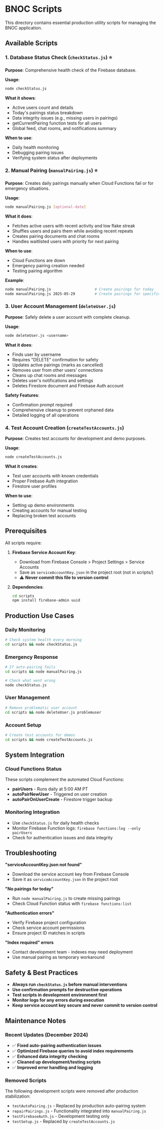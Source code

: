 # BNOC Scripts

This directory contains essential production utility scripts for managing the BNOC application.

## Available Scripts

### 1. Database Status Check (`checkStatus.js`) ⭐
**Purpose**: Comprehensive health check of the Firebase database.

**Usage**:
```bash
node checkStatus.js
```

**What it shows**:
- Active users count and details
- Today's pairings status breakdown
- Data integrity issues (e.g., missing users in pairings)
- getCurrentPairing function tests for all users
- Global feed, chat rooms, and notifications summary

**When to use**:
- Daily health monitoring
- Debugging pairing issues
- Verifying system status after deployments

### 2. Manual Pairing (`manualPairing.js`) ⭐
**Purpose**: Creates daily pairings manually when Cloud Functions fail or for emergency situations.

**Usage**:
```bash
node manualPairing.js [optional-date]
```

**What it does**:
- Fetches active users with recent activity and low flake streak
- Shuffles users and pairs them while avoiding recent repeats  
- Creates pairing documents and chat rooms
- Handles waitlisted users with priority for next pairing

**When to use**:
- Cloud Functions are down
- Emergency pairing creation needed
- Testing pairing algorithm

**Example**:
```bash
node manualPairing.js                    # Create pairings for today
node manualPairing.js 2025-05-29         # Create pairings for specific date
```

### 3. User Account Management (`deleteUser.js`)
**Purpose**: Safely delete a user account with complete cleanup.

**Usage**:
```bash
node deleteUser.js <username>
```

**What it does**:
- Finds user by username
- Requires "DELETE" confirmation for safety
- Updates active pairings (marks as cancelled)
- Removes user from other users' connections
- Cleans up chat rooms and messages
- Deletes user's notifications and settings
- Deletes Firestore document and Firebase Auth account

**Safety Features**:
- Confirmation prompt required
- Comprehensive cleanup to prevent orphaned data
- Detailed logging of all operations

### 4. Test Account Creation (`createTestAccounts.js`)
**Purpose**: Creates test accounts for development and demo purposes.

**Usage**:
```bash
node createTestAccounts.js
```

**What it creates**:
- Test user accounts with known credentials
- Proper Firebase Auth integration
- Firestore user profiles

**When to use**:
- Setting up demo environments
- Creating accounts for manual testing
- Replacing broken test accounts

## Prerequisites

All scripts require:

1. **Firebase Service Account Key**:
   - Download from Firebase Console > Project Settings > Service Accounts
   - Save as `serviceAccountKey.json` in the project root (not in scripts/)
   - ⚠️ **Never commit this file to version control**

2. **Dependencies**:
   ```bash
   cd scripts
   npm install firebase-admin uuid
   ```

## Production Use Cases

### Daily Monitoring
```bash
# Check system health every morning
cd scripts && node checkStatus.js
```

### Emergency Response
```bash
# If auto-pairing fails
cd scripts && node manualPairing.js

# Check what went wrong
node checkStatus.js
```

### User Management
```bash
# Remove problematic user account
cd scripts && node deleteUser.js problemuser
```

### Account Setup
```bash
# Create test accounts for demos
cd scripts && node createTestAccounts.js
```

## System Integration

### Cloud Functions Status
These scripts complement the automated Cloud Functions:
- **pairUsers** - Runs daily at 5:00 AM PT
- **autoPairNewUser** - Triggered on user creation
- **autoPairOnUserCreate** - Firestore trigger backup

### Monitoring Integration
- Use `checkStatus.js` for daily health checks
- Monitor Firebase Function logs: `firebase functions:log --only pairUsers`
- Check for authentication issues and data integrity

## Troubleshooting

**"serviceAccountKey.json not found"**
- Download the service account key from Firebase Console
- Save it as `serviceAccountKey.json` in the project root

**"No pairings for today"**
- Run `node manualPairing.js` to create missing pairings
- Check Cloud Function status with `firebase functions:list`

**"Authentication errors"**
- Verify Firebase project configuration
- Check service account permissions
- Ensure project ID matches in scripts

**"Index required" errors**
- Contact development team - indexes may need deployment
- Use manual pairing as temporary workaround

## Safety & Best Practices

- **Always run `checkStatus.js` before manual interventions**
- **Use confirmation prompts for destructive operations**
- **Test scripts in development environment first**
- **Monitor logs for any errors during execution**
- **Keep service account key secure and never commit to version control**

## Maintenance Notes

### Recent Updates (December 2024)
- ✅ **Fixed auto-pairing authentication issues**
- ✅ **Optimized Firebase queries to avoid index requirements**
- ✅ **Enhanced data integrity checking**
- ✅ **Cleaned up development/testing scripts**
- ✅ **Improved error handling and logging**

### Removed Scripts
The following development scripts were removed after production stabilization:
- `testAutoPairing.js` - Replaced by production auto-pairing system
- `repairPairings.js` - Functionality integrated into `manualPairing.js`
- `testFirebaseAuth.js` - Development testing only
- `testSetup.js` - Replaced by `createTestAccounts.js`